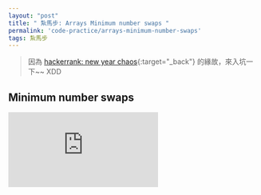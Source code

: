 ```yaml
---
layout: "post"
title: " 紮馬步: Arrays Minimum number swaps "
permalink: 'code-practice/arrays-minimum-number-swaps'
tags: 紮馬步 
---
```


> 因為 [hackerrank: new year chaos](https://yuting3656.github.io/yutingblog/code-practice/hackerrank-new-year-chaos){:target="_back"} 的緣故，來入坑一下~~ XDD

## Minimum number swaps

<iframe src="https://www.youtube.com/embed/f7IIW0HVUcQ" frameborder="0" allow="accelerometer; autoplay; encrypted-media; gyroscope; picture-in-picture" allowfullscreen></iframe>


